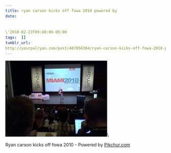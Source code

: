 ```yaml
---
title: ryan carson kicks off fowa 2010 powered by
date:


\'2010-02-23T09:40:06-05:00 
tags:  [] 
tumblr_url:
http://yourpalryan.com/post/407056304/ryan-carson-kicks-off-fowa-2010-powered-by
---
```

![](/assets/images/tumblr/tumblr_kyau2t3TRB1qz77obo1_400.jpg)\

Ryan carson kicks off fowa 2010 - Powered by
[Pikchur.com](http://Pikchur.com)
